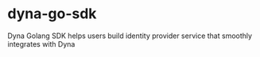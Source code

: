# dyna-go-sdk
Dyna Golang SDK helps users build identity provider service that smoothly integrates with Dyna
